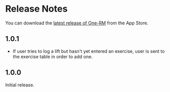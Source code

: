 #  Release Notes

You can download the [latest release of One-RM](https://apps.apple.com/de/app/one-rm/id1515096906) from the App Store.

## 1.0.1

 - If user tries to log a lift but hasn't yet entered an exercise, user is sent to the exercise table in order to add one.

## 1.0.0

Initial release.
